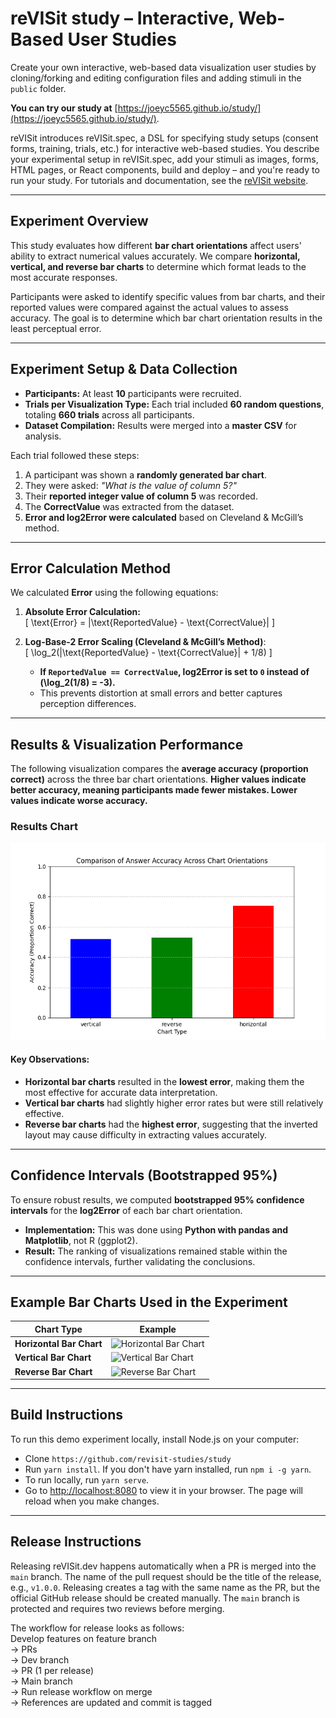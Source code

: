 # reVISit study – Interactive, Web-Based User Studies  

Create your own interactive, web-based data visualization user studies by cloning/forking and editing configuration files and adding stimuli in the `public` folder.  

**You can try our study at** [https://joeyc5565.github.io/study/](https://joeyc5565.github.io/study/).  

reVISit introduces reVISit.spec, a DSL for specifying study setups (consent forms, training, trials, etc.) for interactive web-based studies. You describe your experimental setup in reVISit.spec, add your stimuli as images, forms, HTML pages, or React components, build and deploy – and you're ready to run your study. For tutorials and documentation, see the [reVISit website](https://revisit.dev).  

---

## **Experiment Overview**  

This study evaluates how different **bar chart orientations** affect users' ability to extract numerical values accurately. We compare **horizontal, vertical, and reverse bar charts** to determine which format leads to the most accurate responses.

Participants were asked to identify specific values from bar charts, and their reported values were compared against the actual values to assess accuracy. The goal is to determine which bar chart orientation results in the least perceptual error.

---

## **Experiment Setup & Data Collection**  

- **Participants:** At least **10** participants were recruited.  
- **Trials per Visualization Type:** Each trial included **60 random questions**, totaling **660 trials** across all participants.  
- **Dataset Compilation:** Results were merged into a **master CSV** for analysis.  

Each trial followed these steps:  
1. A participant was shown a **randomly generated bar chart**.  
2. They were asked: *"What is the value of column 5?"*  
3. Their **reported integer value of column 5** was recorded.  
4. The **CorrectValue** was extracted from the dataset.  
5. **Error and log2Error were calculated** based on Cleveland & McGill’s method.  

---

## **Error Calculation Method**  

We calculated **Error** using the following equations:  

1. **Absolute Error Calculation:**  
   \[
   \text{Error} = |\text{ReportedValue} - \text{CorrectValue}|
   \]  

2. **Log-Base-2 Error Scaling (Cleveland & McGill’s Method)**:  
   \[
   \log_2(|\text{ReportedValue} - \text{CorrectValue}| + 1/8)
   \]  
   - **If `ReportedValue == CorrectValue`, log2Error is set to `0` instead of \(\log_2(1/8) = -3\).**  
   - This prevents distortion at small errors and better captures perception differences.  

---

## **Results & Visualization Performance**  

The following visualization compares the **average accuracy (proportion correct)** across the three bar chart orientations. **Higher values indicate better accuracy, meaning participants made fewer mistakes. Lower values indicate worse accuracy.**


### **Results Chart**  
![Visualization Error Analysis](Accuracy_Comparison.png)  

#### **Key Observations:**  
- **Horizontal bar charts** resulted in the **lowest error**, making them the most effective for accurate data interpretation.  
- **Vertical bar charts** had slightly higher error rates but were still relatively effective.  
- **Reverse bar charts** had the **highest error**, suggesting that the inverted layout may cause difficulty in extracting values accurately.  

---

## **Confidence Intervals (Bootstrapped 95%)**  

To ensure robust results, we computed **bootstrapped 95% confidence intervals** for the **log2Error** of each bar chart orientation.

- **Implementation:** This was done using **Python with pandas and Matplotlib**, not R (ggplot2).  
- **Result:** The ranking of visualizations remained stable within the confidence intervals, further validating the conclusions.  

---

## **Example Bar Charts Used in the Experiment**  

| Chart Type  | Example |
|-------------|---------|
| **Horizontal Bar Chart** | ![Horizontal Bar Chart](horizontal_chart_example.png) |
| **Vertical Bar Chart** | ![Vertical Bar Chart](vertical_chart_example.png) |
| **Reverse Bar Chart** | ![Reverse Bar Chart](reverse_chart_example.png) |

---

## **Build Instructions**  

To run this demo experiment locally, install Node.js on your computer:  

* Clone `https://github.com/revisit-studies/study`  
* Run `yarn install`. If you don't have yarn installed, run `npm i -g yarn`.  
* To run locally, run `yarn serve`.  
* Go to [http://localhost:8080](http://localhost:8080) to view it in your browser. The page will reload when you make changes.  

---

## **Release Instructions**  

Releasing reVISit.dev happens automatically when a PR is merged into the `main` branch. The name of the pull request should be the title of the release, e.g., `v1.0.0`. Releasing creates a tag with the same name as the PR, but the official GitHub release should be created manually. The `main` branch is protected and requires two reviews before merging.  

The workflow for release looks as follows:  
Develop features on feature branch  
→ PRs  
→ Dev branch  
→ PR (1 per release)  
→ Main branch  
→ Run release workflow on merge  
→ References are updated and commit is tagged  
